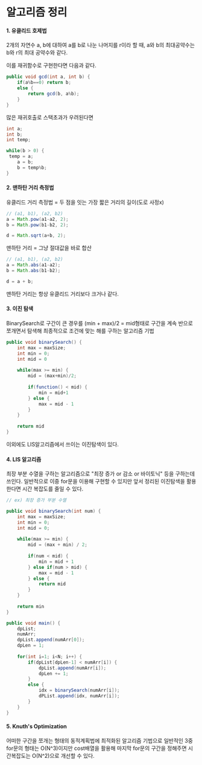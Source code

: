 # 알고리즘 정리

#### 1. 유클리드 호제법

   2개의 자연수 a, b에 대하여 a를 b로 나눈 나머지를 r이라 할 때, a와 b의 최대공약수는 b와 r의 최대 공약수와 같다.

   이를 재귀함수로 구현한다면 다음과 같다.

   ```java
   public void gcd(int a, int b) {
       if(a%b==0) return b;
       else {
           return gcd(b, a%b);
       }
   }
   ```

   많은 재귀호출로 스택초과가 우려된다면

   ```java
   int a;
   int b;
   int temp;
   
   while(b > 0) {
   	temp = a;
       a = b;
       b = temp%b;
   }
   ```

   



#### 2. 맨하탄 거리 측정법

유클리드 거리 측정법 = 두 점을 잇는 가장 짧은 거리의 길이(도로 사정x)

```java
// (a1, b1), (a2, b2)
a = Math.pow(a1-a2, 2);
b = Math.pow(b1-b2, 2);

d = Math.sqrt(a+b, 2);
```



맨하탄 거리 = 그냥 절대값을 바로 합산

```java
// (a1, b1), (a2, b2)
a = Math.abs(a1-a2);
b = Math.abs(b1-b2);

d = a + b;
```

맨하탄 거리는 항상 유클리드 거리보다 크거나 같다.





#### 3. 이진 탐색

BinarySearch로 구간이 큰 경우를 (min + max)/2 = mid형태로 구간을 계속 반으로 쪼개면서 탐색해 최종적으로 조건에 맞는 해를 구하는 알고리즘 기법

```java
public void binarySearch() {
    int max = maxSize;
    int min = 0;
    int mid = 0
        
    while(max >= min) {
        mid = (max+min)/2;
        
        if(function() < mid) {
            min = mid+1
        } else {
            max = mid - 1
        }
    }
    
    return mid
}
```



이외에도 LIS알고리즘에서 쓰이는 이진탐색이 있다.





#### 4. LIS 알고리즘

최장 부분 수열을 구하는 알고리즘으로 "최장 증가 or 감소 or 바이토닉" 등을 구하는데 쓰인다. 일반적으로 이중 for문을 이용해 구현할 수 있지만 앞서 정리된 이진탐색을 활용한다면 시간 복잡도를 줄일 수 있다.

```java
// ex) 최장 증가 부분 수열

public void binarySearch(int num) {
    int max = maxSize;
    int min = 0;
    int mid = 0;
    
    while(max >= min) {
        mid = (max + min) / 2;
        
        if(num < mid) {
            min = mid + 1
        } else if(num > mid) {
            max = mid - 1
        } else {
            return mid
        }
    }
    
    return min
}

public void main() {
    dpList;
    numArr;
    dpList.append(numArr[0]);
    dpLen = 1;
    
    for(int i=1; i<N; i++) {
        if(dpList[dpLen-1] < numArr[i]) {
            dpList.append(numArr[i]);
            dpLen += 1;
        }
        else {
            idx = binarySearch(numArr[i]);
            dPList.append(idx, numArr[i]);
        }
    }
}
```





#### 5. Knuth's Optimization

어떠한 구간을 쪼개는 형태의 동적계획법에 최적화된 알고리즘 기법으로 일반적인 3중 for문의 형태는 O(N^3)이지만 cost배열을 활용해 마지막 for문의 구간을 정해주면 시간복잡도는 O(N^2)으로 개선할 수 있다.

```java

```


